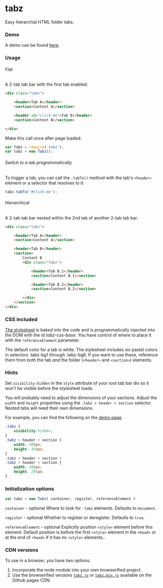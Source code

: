 # tabz
Easy hierarchial HTML folder tabs.

### Demo

A demo can be found [here](http://joneit.github.io/tabz/demo.html).

### Usage

###### Flat

A 2-tab tab bar with the first tab enabled:

```html
<div class="tabz">

    <header>Tab A</header>
    <section>Content A</section>

    <header id="click-me">Tab B</header>
    <section>Content B</section>

</div>
```
Make this call once after page loaded:

```javascript
var Tabz = require('tabz');
var tabz = new Tabz();
```

###### Switch to a tab programmatically

To trigger a tab, you can call the `.tabTo()` method with the tab's `<header>` element or a selector that resolves to it:

```javascript
tabz.tabTo('#click-me');
```

###### Hierarchical

A 2-tab tab bar nested within the 2nd tab of another 2-tab tab bar.

```html
<div class="tabz">

    <header>Tab A</header>
    <section>Content A</section>

    <header>Tab B</header>
    <section>
        Content B
        <div class="tabz">

            <header>Tab B.1</header>
            <section>Content B.1</section>

            <header>Tab B.2</header>
            <section>Content B.2</section>

        </div>
    </section>
</div>
```

### CSS included

[The stylesheet](https://github.com/joneit/tabz/blob/master/src/tabz.css) is baked into the code and is programmatically injected into the DOM with the id _tabz-css-base_. You have control of where to place it with the `referenceElement` parameter.

The default color for a tab is white. The stylesheet includes six pastel colors in selectors .tabz-bg1 through .tabz-bg6. If you want to use these, reference them from both the tab _and_ the folder (`<header>` and `<section>`) elements.

### Hints

Set `visibility:hidden` in the `style` attribute of your root tab bar div so it won't be visible before the stylesheet loads.

You will probably need to adjust the dimensions of your sections. Adjust the `width` and `height` properties using the `.tabz > header + section` selector. Nested tabs will need their own dimensions.

For example, you can find the following on the [demo page](https://github.com/joneit/tabz/blob/master/build/demo.html).

```css
.tabz {
    visibility:hidden;
}
.tabz > header + section {
    width: 300px;
    height: 350px;
}
.tabz > header + section >
.tabz > header + section {
    width: 280px;
    height: 295px;
}
```

### Initialization options

```javascript
var tabz = new Tabz( container, register, referenceElement )
```

`container` - optional
Where to look for `.tabz` elements. Defaults to `document`.

`register` - optional
Whether to register or deregister. Defaults to `true`.

`referenceElement` - optional
Explicitly position `<style>` element before this element. Default position is before the first `<style>` element in the `<head>` or at the end of `<head>` if it has no `<style>` elements..

### CDN versions

To use in a browser, you have two options:

1. Incorporate the node module into your own browserified project.
2. Use the browserified versions [`tabz.js`](http://joneit.github.io/tabz/tabz.js) or [`tabz.min.js`](http://joneit.github.io/tabz/tabz.min.js) available on the Github pages CDN.
